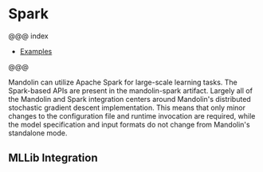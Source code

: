 # Spark

@@@ index

 * [Examples](examples/examples.md)

@@@

Mandolin can utilize Apache Spark for large-scale learning tasks.  The Spark-based APIs
are present in the mandolin-spark artifact.  Largely all of the Mandolin and Spark
integration centers around Mandolin's distributed stochastic gradient descent implementation.
This means that only minor changes to the configuration file and runtime invocation are required,
while the model specification and input formats do not change from Mandolin's standalone mode.




## MLLib Integration


